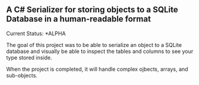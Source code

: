 A C# Serializer for storing objects to a SQLite Database in a human-readable format
-----------------------------------------------------------------------------------
Current Status: *ALPHA

The goal of this project was to be able to serialize an object to a SQLite database
and visually be able to inspect the tables and columns to see your type stored
inside.

When the project is completed, it will handle complex ojbects, arrays, and
sub-objects.